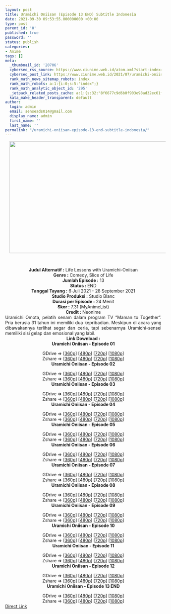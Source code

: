 ```yaml
---
layout: post
title: Uramichi Oniisan (Episode 13 END) Subtitle Indonesia
date: 2021-09-30 09:53:55.000000000 +00:00
type: post
parent_id: '0'
published: true
password: ''
status: publish
categories:
- Anime
tags: []
meta:
  _thumbnail_id: '20706'
  cyberseo_rss_source: https://www.ciunime.web.id/atom.xml?start-index=151&max-results=150
  cyberseo_post_link: https://www.ciunime.web.id/2021/07/uramichi-oniisan-subtitle-indonesia.html
  rank_math_news_sitemap_robots: index
  rank_math_robots: a:1:{i:0;s:5:"index";}
  rank_math_analytic_object_id: '295'
  _jetpack_related_posts_cache: a:1:{s:32:"8f6677c9d6b0f903e98ad32ec61f8deb";a:2:{s:7:"expires";i:1654417394;s:7:"payload";a:0:{}}}
  kata_make_header_transparent: default
author:
  login: admin
  email: senseads014@gmail.com
  display_name: admin
  first_name: ''
  last_name: ''
permalink: "/uramichi-oniisan-episode-13-end-subtitle-indonesia/"
---
```

<div>
<div class="separator" style="clear: both; text-align: center;"><a href="https://1.bp.blogspot.com/-nTxeSFbOlB0/YOQinMNOneI/AAAAAAAAezA/RDpfN74NXlYzdK_H-THquyO-skXaexjpgCLcBGAsYHQ/s1280/Uramichi%2BOniisan.jpg" style="margin-left: 1em; margin-right: 1em;"><img border="0" data-original-height="720" data-original-width="1280" height="360" src="{{ site.baseurl }}/assets/2021/09/Uramichi%2BOniisan.jpg" width="640" /></a></div>
<p><b><br /></b></div>
<div style="text-align: center;"><b style="font-weight: bold;">Judul</b><b style="font-weight: bold;"><b> Alternatif</b> :</b> Life Lessons with Uramichi-Oniisan</div>
<div style="text-align: center;"><b><b>Genre :</b></b> Comedy,&nbsp;Slice of Life</div>
<div style="text-align: center;"><b>Jumlah Episode :</b> 13<br /><b>Status : </b>END<br /><b>Tanggal Tayang :</b> 6 Juli 2021&nbsp;- 28 September 2021<br /><b>Studio Produksi :</b> Studio Blanc<br /><b>Durasi per Episode :</b> 24 Menit</div>
<div style="text-align: center;"><b>Skor :</b> 7.31 (MyAnimeList)<br /><b>Credit :</b> Neonime</div>
<div style="text-align: center;"></div>
<div style="text-align: justify;">Uramichi Omota, pelatih senam dalam program TV “Maman to Together“. Pria berusia 31 tahun ini memiliki dua kepribadian. Meskipun di acara yang dibawakannya terlihat segar dan ceria, tapi sebenarnya Uramichi-sensei memiliki sisi gelap dan emosional yang labil.</div>
<div style="text-align: justify;"></div>
<div style="text-align: justify;"></div>
<div style="text-align: center;"><b>Link Download :</b></div>
<div style="text-align: center;"><b>Uramichi Oniisan - Episode 01</b></p>
<div style="text-align: center;">GDrive =&gt; [<a href="https://acefile.co/f/49173712/gatsunime-net-uramichioni_1_360p-mp4" target="_blank" rel="noopener">360p</a>] [<a href="https://acefile.co/f/49186710/neonime_mas-mas_gang_sadar_-_01-480p-zip" target="_blank" rel="noopener">480p</a>] [<a href="https://acefile.co/f/49187060/neonime_mas-mas_gang_sadar_-_01-720p-zip" target="_blank" rel="noopener">720p</a>] [<a href="https://acefile.co/f/49187793/neonime_mas-mas_gang_sadar_-_01-1080p-zip" target="_blank" rel="noopener">1080p</a>]<br />Zshare =&gt; [<a href="https://www99.zippyshare.com/v/mGqqjPoa/file.html" target="_blank" rel="noopener">360p</a>] [<a href="https://www69.zippyshare.com/v/KAIYzYQa/file.html" target="_blank" rel="noopener">480p</a>] [<a href="https://www104.zippyshare.com/v/H3Ly2Wjz/file.html" target="_blank" rel="noopener">720p</a>] [<a href="https://www1.zippyshare.com/v/pRieBXj0/file.html" target="_blank" rel="noopener">1080p</a>] </div>
<div style="text-align: center;"><b>Uramichi Oniisan - Episode 02</b></p>
<div>GDrive =&gt; [<a href="https://mir.cr/BKPWE3RM" target="_blank" rel="noopener">360p</a>] [<a href="https://acefile.co/f/49739993/neonime_mas_mas_madesu_-_02-480p-zip" target="_blank" rel="noopener">480p</a>] [<a href="https://acefile.co/f/49740220/neonime_mas_mas_madesu_-_02-720p-zip" target="_blank" rel="noopener">720p</a>] [<a href="https://acefile.co/f/49740487/neonime_mas_mas_madesu_-_02-1080p-zip" target="_blank" rel="noopener">1080p</a>]<br />Zshare =&gt; [<a href="https://www69.zippyshare.com/v/MSRuEFcy/file.html" target="_blank" rel="noopener">360p</a>] [<a href="https://www67.zippyshare.com/v/zFHElAwv/file.html" target="_blank" rel="noopener">480p</a>] [<a href="https://www43.zippyshare.com/v/qEt5juiI/file.html" target="_blank" rel="noopener">720p</a>] [<a href="https://www67.zippyshare.com/v/Zm0NyNOd/file.html" target="_blank" rel="noopener">1080p</a>]</div>
<div><b>Uramichi Oniisan - Episode 03</b></p>
<div>GDrive =&gt; [<a href="https://mir.cr/0PCKR9JM" target="_blank" rel="noopener">360p</a>] [<a href="https://acefile.co/f/50370678/neonime_mas-mas_madesu_-_03-480p-zip" target="_blank" rel="noopener">480p</a>] [<a href="https://acefile.co/f/50370684/neonime_mas-mas_madesu_-_03-720p-zip" target="_blank" rel="noopener">720p</a>] [<a href="https://acefile.co/f/50370686/neonime_mas-mas_madesu_-_03-1080p-zip" target="_blank" rel="noopener">1080p</a>]<br />Zshare =&gt; [<a href="https://www39.zippyshare.com/v/oFsB5Z9z/file.html" target="_blank" rel="noopener">360p</a>] [<a href="https://www46.zippyshare.com/v/aQKDf9wL/file.html" target="_blank" rel="noopener">480p</a>] [<a href="https://www3.zippyshare.com/v/dm76i5w8/file.html" target="_blank" rel="noopener">720p</a>] [<a href="https://www108.zippyshare.com/v/DDM7Ftmq/file.html" target="_blank" rel="noopener">1080p</a>]</div>
</div>
<div><b>Uramichi Oniisan - Episode 04</b></p>
<div>GDrive =&gt; [<a href="https://www.mirrored.to/files/0UBO1O1R/Uramichi_Oniisan_-_04.360.mp4_links" target="_blank" rel="noopener">360p</a>] [<a href="https://acefile.co/f/50984086/neonime_mas-mas_madesu_-_04-480p-zip" target="_blank" rel="noopener">480p</a>] [<a href="https://acefile.co/f/50984381/neonime_mas-mas_madesu_-_04-720p-zip" target="_blank" rel="noopener">720p</a>] [<a href="https://acefile.co/f/50984779/neonime_mas-mas_madesu_-_04-1080p-zip" target="_blank" rel="noopener">1080p</a>]<br />Zshare =&gt; [<a href="https://www85.zippyshare.com/v/5swVEjaQ/file.html" target="_blank" rel="noopener">360p</a>] [<a href="https://www79.zippyshare.com/v/OosKKpTq/file.html" target="_blank" rel="noopener">480p</a>] [<a href="https://www102.zippyshare.com/v/SBoOx3Kv/file.html" target="_blank" rel="noopener">720p</a>] [<a href="https://www25.zippyshare.com/v/3wyhmfpb/file.html" target="_blank" rel="noopener">1080p</a>]</div>
</div>
<div><b>Uramichi Oniisan - Episode 05</b></p>
<div>GDrive =&gt; [<a href="https://www.mirrored.to/files/UTPEAWZX/Uramichi_Oniisan_-_05.360.mp4_links" target="_blank" rel="noopener">360p</a>] [<a href="https://acefile.co/f/51533517/neonime_mas-mas_madesu_-_05-480p-zip" target="_blank" rel="noopener">480p</a>] [<a href="https://acefile.co/f/51533603/neonime_mas-mas_madesu_-_05-720p-zip" target="_blank" rel="noopener">720p</a>] [<a href="https://acefile.co/f/51533793/neonime_mas-mas_madesu_-_05-1080p-zip" target="_blank" rel="noopener">1080p</a>]<br />Zshare =&gt; [<a href="https://www39.zippyshare.com/v/X4o1wSOb/file.html" target="_blank" rel="noopener">360p</a>] [<a href="https://www70.zippyshare.com/v/k4U6iHQd/file.html" target="_blank" rel="noopener">480p</a>] [<a href="https://www20.zippyshare.com/v/DOqlG6B2/file.html" target="_blank" rel="noopener">720p</a>] [<a href="https://www63.zippyshare.com/v/BBkgfyY6/file.html" target="_blank" rel="noopener">1080p</a>]</div>
</div>
<div><b>Uramichi Oniisan - Episode 06</b></p>
<div>GDrive =&gt; [<a href="https://acefile.co/f/52130151/gatsunime-net-uramichioni_6_360p-mp4" target="_blank" rel="noopener">360p</a>] [<a href="https://acefile.co/f/52115216/neonime_mas-mas_madesu_-_06-480p-zip" target="_blank" rel="noopener">480p</a>] [<a href="https://acefile.co/f/52115219/neonime_mas-mas_madesu_-_06-720p-zip" target="_blank" rel="noopener">720p</a>] [<a href="https://acefile.co/f/52115531/neonime_mas-mas_madesu_-_06-1080p-zip" target="_blank" rel="noopener">1080p</a>]<br />Zshare =&gt; [<a href="https://www22.zippyshare.com/v/A5Td7rDt/file.html" target="_blank" rel="noopener">360p</a>] [<a href="https://www84.zippyshare.com/v/rRgtJ18a/file.html" target="_blank" rel="noopener">480p</a>] [<a href="https://www58.zippyshare.com/v/esRBdBko/file.html" target="_blank" rel="noopener">720p</a>] [<a href="https://www92.zippyshare.com/v/0l37qI8e/file.html" target="_blank" rel="noopener">1080p</a>]</div>
</div>
<div><b>Uramichi Oniisan - Episode 07</b></p>
<div>GDrive =&gt; [<a href="https://acefile.co/f/52685275/neonime_mas-mas_madesu_-_07-360p-zip" target="_blank" rel="noopener">360p</a>] [<a href="https://acefile.co/f/52685281/neonime_mas-mas_madesu_-_07-480p-zip" target="_blank" rel="noopener">480p</a>] [<a href="https://acefile.co/f/52685285/neonime_mas-mas_madesu_-_07-720p-zip" target="_blank" rel="noopener">720p</a>] [<a href="https://acefile.co/f/52685287/neonime_mas-mas_madesu_-_07-1080p-zip" target="_blank" rel="noopener">1080p</a>]<br />Zshare =&gt; [<a href="https://www36.zippyshare.com/v/HVGLNHUE/file.html" target="_blank" rel="noopener">360p</a>] [<a href="https://www95.zippyshare.com/v/IxUSuBXr/file.html" target="_blank" rel="noopener">480p</a>] [<a href="https://www51.zippyshare.com/v/iil8Dg1b/file.html" target="_blank" rel="noopener">720p</a>] [<a href="https://www73.zippyshare.com/v/lg32mDIF/file.html" target="_blank" rel="noopener">1080p</a>]</div>
</div>
<div><b>Uramichi Oniisan - Episode 08</b></p>
<div>GDrive =&gt; [<a href="https://acefile.co/f/53264432/neonime_mas-mas_madesu_-_08-360p-zip" target="_blank" rel="noopener">360p</a>] [<a href="https://acefile.co/f/53264363/neonime_mas-mas_madesu_-_08-480p-zip" target="_blank" rel="noopener">480p</a>] [<a href="https://acefile.co/f/53264392/neonime_mas-mas_madesu_-_08-720p-zip" target="_blank" rel="noopener">720p</a>] [<a href="https://acefile.co/f/53264396/neonime_mas-mas_madesu_-_08-1080p-zip" target="_blank" rel="noopener">1080p</a>]<br />Zshare =&gt; [<a href="https://www91.zippyshare.com/v/JYjIQpZN/file.html" target="_blank" rel="noopener">360p</a>] [<a href="https://www64.zippyshare.com/v/pRzZPCE5/file.html" target="_blank" rel="noopener">480p</a>] [<a href="https://www36.zippyshare.com/v/MEGiEl8D/file.html" target="_blank" rel="noopener">720p</a>] [<a href="https://www40.zippyshare.com/v/MDw0uX4E/file.html" target="_blank" rel="noopener">1080p</a>]</div>
</div>
<div><b>Uramichi Oniisan - Episode 09</b></p>
<div>GDrive =&gt; [<a href="https://mir.cr/GYZABSJD" target="_blank" rel="noopener">360p</a>] [<a href="https://acefile.co/f/53789455/neonime_mas-mas_madesu_-_09-480p-zip" target="_blank" rel="noopener">480p</a>] [<a href="https://acefile.co/f/53789639/neonime_mas-mas_madesu_-_09-720p-zip" target="_blank" rel="noopener">720p</a>] [<a href="https://acefile.co/f/53789792/neonime_mas-mas_madesu_-_09-1080p-zip" target="_blank" rel="noopener">1080p</a>]<br />Zshare =&gt; [<a href="https://www92.zippyshare.com/v/vCZCzfJO/file.html" target="_blank" rel="noopener">360p</a>] [<a href="https://www88.zippyshare.com/v/4F91ipTb/file.html" target="_blank" rel="noopener">480p</a>] [<a href="https://www53.zippyshare.com/v/MUrHF5n6/file.html" target="_blank" rel="noopener">720p</a>] [<a href="https://www21.zippyshare.com/v/sdrXIt7T/file.html" target="_blank" rel="noopener">1080p</a>]</div>
</div>
<div><b>Uramichi Oniisan - Episode 10</b></p>
<div>GDrive =&gt; [<a href="https://www.mp4upload.com/s2k17jkixuyg" target="_blank" rel="noopener">360p</a>] [<a href="https://acefile.co/f/54349154/neonime_mas-mas_madesu_-_480p-zip" target="_blank" rel="noopener">480p</a>] [<a href="https://acefile.co/f/54349277/neonime_mas-mas_madesu_-_720p-zip" target="_blank" rel="noopener">720p</a>] [<a href="https://acefile.co/f/54349530/neonime_mas-mas_madesu_-_1080p-zip" target="_blank" rel="noopener">1080p</a>]<br />Zshare =&gt; [<a href="https://www25.zippyshare.com/v/uRfGmPav/file.html" target="_blank" rel="noopener">360p</a>] [<a href="https://www71.zippyshare.com/v/SCnExysM/file.html" target="_blank" rel="noopener">480p</a>] [<a href="https://www20.zippyshare.com/v/fXfVcDYc/file.html" target="_blank" rel="noopener">720p</a>] [<a href="https://mir.cr/EEW2QLWP" target="_blank" rel="noopener">1080p</a>]</div>
</div>
<div><b>Uramichi Oniisan - Episode 11</b></p>
<div>GDrive =&gt; [<a href="http://www.solidfiles.com/v/g65kMAeRj8pAD" target="_blank" rel="noopener">360p</a>] [<a href="https://acefile.co/f/54888843/neonime_mas-mas_madesu_-_11-480p-zip" target="_blank" rel="noopener">480p</a>] [<a href="https://acefile.co/f/54888937/neonime_mas-mas_madesu_-_11-720p-zip" target="_blank" rel="noopener">720p</a>] [<a href="https://acefile.co/f/54889085/neonime_mas-mas_madesu_-_11-1080p-zip" target="_blank" rel="noopener">1080p</a>]<br />Zshare =&gt; [<a href="https://www54.zippyshare.com/v/gBQbFVxm/file.html" target="_blank" rel="noopener">360p</a>] [<a href="https://www59.zippyshare.com/v/ONiE17UU/file.html" target="_blank" rel="noopener">480p</a>] [<a href="https://www96.zippyshare.com/v/v9Opiw61/file.html" target="_blank" rel="noopener">720p</a>] [<a href="https://www52.zippyshare.com/v/KUR5nPeP/file.html" target="_blank" rel="noopener">1080p</a>]</div>
</div>
<div><b>Uramichi Oniisan - Episode 12</b></p>
<div>GDrive =&gt; [<a href="https://www.mp4upload.com/oqoh0warl58j" target="_blank" rel="noopener">360p</a>] [<a href="https://acefile.co/f/55481596/neonime_mas-mas_madesu_-_12-480p-zip" target="_blank" rel="noopener">480p</a>] [<a href="https://acefile.co/f/55481738/neonime_mas-mas_madesu_-_12-720p-zip" target="_blank" rel="noopener">720p</a>] [<a href="https://acefile.co/f/55482021/neonime_mas-mas_madesu_-_12-1080p-zip" target="_blank" rel="noopener">1080p</a>]<br />Zshare =&gt; [<a href="https://www8.zippyshare.com/v/ekjJHCgn/file.html" target="_blank" rel="noopener">360p</a>] [<a href="https://www111.zippyshare.com/v/zBa5mGza/file.html" target="_blank" rel="noopener">480p</a>] [<a href="https://www58.zippyshare.com/v/sdVk1tdm/file.html" target="_blank" rel="noopener">720p</a>] [<a href="https://www66.zippyshare.com/v/OPOV8m98/file.html" target="_blank" rel="noopener">1080p</a>]</div>
</div>
<div><b>Uramichi Oniisan - Episode 13 END</b></p>
<div>GDrive =&gt; [<a href="https://www.mp4upload.com/3qwyiwl0mb5w" target="_blank" rel="noopener">360p</a>] [<a href="https://acefile.co/f/56202792/neonime_mas-mas_madesu_-_13_end-480p-zip" target="_blank" rel="noopener">480p</a>] [<a href="https://acefile.co/f/56204064/neonime_mas-mas_madesu_-_13_end-720p-zip" target="_blank" rel="noopener">720p</a>] [<a href="https://acefile.co/f/56204055/neonime_mas-mas_madesu_-_13_end-1080p-zip" target="_blank" rel="noopener">1080p</a>]<br />Zshare =&gt; [<a href="https://www103.zippyshare.com/v/X5oFi3bD/file.html" target="_blank" rel="noopener">360p</a>] [<a href="https://www16.zippyshare.com/v/iPUtKV8x/file.html" target="_blank" rel="noopener">480p</a>] [<a href="https://www13.zippyshare.com/v/SRxcv6oC/file.html" target="_blank" rel="noopener">720p</a>] [<a href="https://www117.zippyshare.com/v/Dr2ZO9Au/file.html" target="_blank" rel="noopener">1080p</a>]</div>
</div>
</div>
</div>
<link rel="stylesheet" href="https://cdnjs.cloudflare.com/ajax/libs/font-awesome/4.7.0/css/font-awesome.min.css" />
<div class="divbtn"> <a href="https://handymansurrender.com/fihup8buzv?key=94550f7ce39444073321dde3b8782f97" class="btn"><i class="fa fa-download"></i> Direct Link</a> </div>
